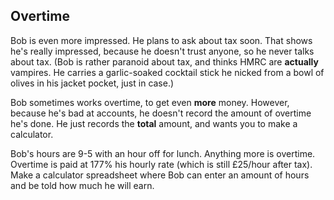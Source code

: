 ## Overtime

Bob is even more impressed.  He plans to ask about tax soon.  That shows he's
really impressed, because he doesn't trust anyone, so he never talks about
tax.  (Bob is rather paranoid about tax, and thinks HMRC are **actually**
vampires.  He carries a garlic-soaked cocktail stick he nicked from a bowl of
olives in his jacket pocket, just in case.)

Bob sometimes works overtime, to get even **more** money.  However, because
he's bad at accounts, he doesn't record the amount of overtime he's done.  He
just records the **total** amount, and wants you to make a calculator.

Bob's hours are 9-5 with an hour off for lunch.  Anything more is overtime.
Overtime is paid at 177% his hourly rate (which is still £25/hour after tax).
Make a calculator spreadsheet where Bob can enter an amount of hours and be
told how much he will earn.
